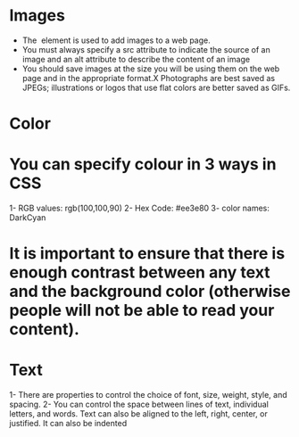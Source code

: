 # Images 

- The <img> element is used to add images to a web page.
- You must always specify a src attribute to indicate the source of an image and an alt attribute to describe the 
content of an image
- You should save images at the size you will be using them on the web page and in the appropriate format.X Photographs are best saved as JPEGs; illustrations or logos that use flat colors are better saved as GIFs.

# Color

# You can specify colour in 3 ways in CSS
1- RGB values: rgb(100,100,90)
2- Hex Code: #ee3e80
3- color names: DarkCyan

# It is important to ensure that there is enough contrast between any text and the background color (otherwise people will not be able to read your content).

# Text 

1- There are properties to control the choice of font, size, weight, style, and spacing.
2- You can control the space between lines of text, individual letters, and words. Text can also be aligned to the left, right, center, or justified. It can also be indented
